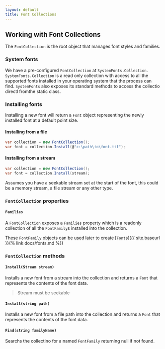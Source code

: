 ```yaml
---
layout: default
title: Font Collections
---
```


## Working with Font Collections

The `FontCollection` is the root object that manages font styles and families.

### System fonts

We have a pre-configured `FontCollection` at `SystemFonts.Collection`. `SystemFonts.Collection` is a read only collection with access to all the supported fonts installed in your operating system that the process can find. `SystemFonts` also exposes its standard methods to access the collectio directl fromthe static class.

### Installing fonts
 
Installing a new font will return a `Font` object representing the newly installed font at a default point size.

#### Installing from a file

```c#
var collection = new FontCollection();
var font = collection.Install(@"c:\path\to\font.ttf");
```

#### Installing from a stream

```c#
var collection = new FontCollection();
var font = collection.Install(stream);
``` 
Assumes you have a seekable stream set at the start of the font, this could be a memory stream, a file stream or any other type.


###  `FontCollection` properties

#### `Families`

A  `FontCollection`  exposes a `Families` property which is a readonly collection of all the `FontFamily`s installed into the collection.

These `FontFamily` objects can be used later to create [`Font`s]({{ site.baseurl }}{% link docs/fonts.md %})


###  `FontCollection` methods


#### `Install(Stream stream)`
Installs a new font from a stream  into the collection and returns a `Font` that represents the contents of the font data.

> Stream must be seekable

#### `Install(string path)`
Installs a new font from a file path into the collection and returns a `Font` that represents the contents of the font data.

#### `Find(string familyName)`

Searchs the collectino for a named `FontFamily` returning null if not found.
